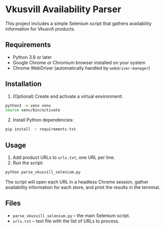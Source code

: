 # Vkusvill Availability Parser

This project includes a simple Selenium script that gathers availability information for Vkusvill products.

## Requirements

- Python 3.8 or later
- Google Chrome or Chromium browser installed on your system
- Chrome WebDriver (automatically handled by `webdriver-manager`)

## Installation

1. (Optional) Create and activate a virtual environment:

```bash
python3 -m venv venv
source venv/bin/activate
```

2. Install Python dependencies:

```bash
pip install -r requirements.txt
```

## Usage

1. Add product URLs to `urls.txt`, one URL per line.
2. Run the script:

```bash
python parse_vkusvill_selenium.py
```

The script will open each URL in a headless Chrome session, gather availability information for each store, and print the results in the terminal.

## Files

- `parse_vkusvill_selenium.py` – the main Selenium script.
- `urls.txt` – text file with the list of URLs to process.

